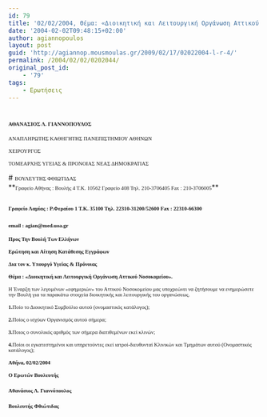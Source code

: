 ```yaml
---
id: 79
title: '02/02/2004, Θέμα: «Διοικητική και Λειτουργική Οργάνωση Αττικού Νοσοκομείου».'
date: '2004-02-02T09:48:15+02:00'
author: agiannopoulos
layout: post
guid: 'http://agiannop.mousmoulas.gr/2009/02/17/02022004-l-r-4/'
permalink: /2004/02/02/0202044/
original_post_id:
    - '79'
tags:
    - Ερωτήσεις
---
```


# <span style="font-size:8pt;font-family:Tahoma;">ΑΘΑΝΑΣΙΟΣ Λ. ΓΙΑΝΝΟΠΟΥΛΟΣ</span>

<span style="font-size:8pt;font-family:Tahoma;">ΑΝΑΠΛΗΡΩΤΗΣ ΚΑΘΗΓΗΤΗΣ ΠΑΝΕΠΙΣΤΗΜΙΟΥ ΑΘΗΝΩΝ</span>

<span style="font-size:8pt;font-family:Tahoma;">ΧΕΙΡΟΥΡΓΟΣ</span>

<span style="font-size:8pt;font-family:Tahoma;">ΤΟΜΕΑΡΧΗΣ ΥΓΕΙΑΣ &amp; ΠΡΟΝΟΙΑΣ ΝΕΑΣ ΔΗΜΟΚΡΑΤΙΑΣ</span>

<div style="padding:0 0 1pt;border:medium medium 1pt none none solid -moz-use-text-color -moz-use-text-color windowtext;"># <span style="font-size:8pt;font-family:Tahoma;">ΒΟΥΛΕΥΤΗΣ ΦΘΙΩΤΙΔΑΣ</span>

</div>**<span style="font-size:8pt;font-family:Tahoma;">Γραφείο Αθήνας : Βουλής 4 Τ.Κ. 10562 Γραφείο 408 Τηλ. 210-3706405 Fax : 210-3706005</span>**

## <span style="font-size:8pt;font-family:Tahoma;">Γραφείο Λαμίας : Ρ.Φεραίου 1 Τ.Κ. 35100 Τηλ. 22310-31200/52600 </span><span style="font-size:8pt;font-family:Tahoma;">Fax</span><span style="font-size:8pt;font-family:Tahoma;"> : 22310-66300</span>

### <span style="font-size:8pt;font-family:Tahoma;">email</span><span style="font-size:8pt;font-family:Tahoma;"> : </span><span style="font-size:8pt;font-family:Tahoma;">agian</span><span style="font-size:8pt;font-family:Tahoma;">@</span><span style="font-size:8pt;font-family:Tahoma;">med</span><span style="font-size:8pt;font-family:Tahoma;">.</span><span style="font-size:8pt;font-family:Tahoma;">uoa</span><span style="font-size:8pt;font-family:Tahoma;">.</span><span style="font-size:8pt;font-family:Tahoma;">gr</span><span style="font-size:8pt;font-family:Tahoma;"></span>

**<span style="font-size:8pt;font-family:Tahoma;"> </span>**

**<span style="font-size:8pt;font-family:Tahoma;">Προς Την Βουλή Των Ελλήνων</span>**

**<span style="font-size:8pt;font-family:Tahoma;">Ερώτηση και Αίτηση Κατάθεσης Εγγράφων</span>**

**<span style="font-size:8pt;font-family:Tahoma;">Δια τον κ. Υπουργό Υγείας &amp; Πρόνοιας</span>**

**<span style="font-size:8pt;font-family:Tahoma;"> </span>**

**<span style="font-size:8pt;font-family:Tahoma;">Θέμα : «Διοικητική και Λειτουργική Οργάνωση Αττικού Νοσοκομείου».</span>**

<span style="font-size:8pt;font-family:Tahoma;">  
Η Έναρξη των λεγομένων «εφημεριών» του Αττικού Νοσοκομείου μας υποχρεώνει να ζητήσουμε να ενημερώσετε την Βουλή για τα παρακάτω στοιχεία διοικητικής και λειτουργικής του οργανώσεως.</span>

**<span style="font-size:8pt;font-family:Tahoma;">1.</span>**<span style="font-size:8pt;font-family:Tahoma;">Ποίο το Διοικητικό Συμβούλιο αυτού (ονομαστικός κατάλογος);</span>

**<span style="font-size:8pt;font-family:Tahoma;">2.</span>**<span style="font-size:8pt;font-family:Tahoma;">Ποίος ο ισχύων Οργανισμός αυτού σήμερα;</span>

**<span style="font-size:8pt;font-family:Tahoma;">3.</span>**<span style="font-size:8pt;font-family:Tahoma;">Ποιος ο συνολικός αριθμός των σήμερα διατιθεμένων εκεί κλινών;</span>

**<span style="font-size:8pt;font-family:Tahoma;">4.</span>**<span style="font-size:8pt;font-family:Tahoma;">Ποίοι οι εγκατεστημένοι και υπηρετούντες εκεί ιατροί-διευθυνταί Κλινικών και Τμημάτων αυτού (Ονομαστικός κατάλογος);</span>

**<span style="font-size:8pt;font-family:Tahoma;"> </span>**

**<span style="font-size:8pt;font-family:Tahoma;"> </span>**

**<span style="font-size:8pt;font-family:Tahoma;">A</span><span style="font-size:8pt;font-family:Tahoma;">θήνα, </span><span style="font-size:8pt;font-family:Tahoma;">02/02/2004</span><span style="font-size:8pt;font-family:Tahoma;"></span>**

**<span style="font-size:8pt;font-family:Tahoma;">Ο Ερωτών Βουλευτής</span>**

#### <span style="font-size:8pt;font-family:Tahoma;">Αθανάσιος Λ. Γιαννόπουλος</span>**<span style="font-size:8pt;font-family:Tahoma;"></span>**

#### **<span style="font-size:8pt;font-family:Tahoma;">Βουλευτής Φθιώτιδας</span>**